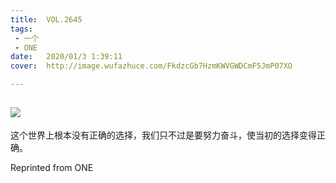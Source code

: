 ```yaml
---
title:	VOL.2645
tags:
 - 一个
 - ONE
date:	2020/01/3 1:39:11
cover:	http://image.wufazhuce.com/FkdzcGb7HzmKWVGWDCmF5JmP07XO

---
```

![](http://image.wufazhuce.com/FkdzcGb7HzmKWVGWDCmF5JmP07XO)
---

这个世界上根本没有正确的选择，我们只不过是要努力奋斗，使当初的选择变得正确。
 
Reprinted from ONE
